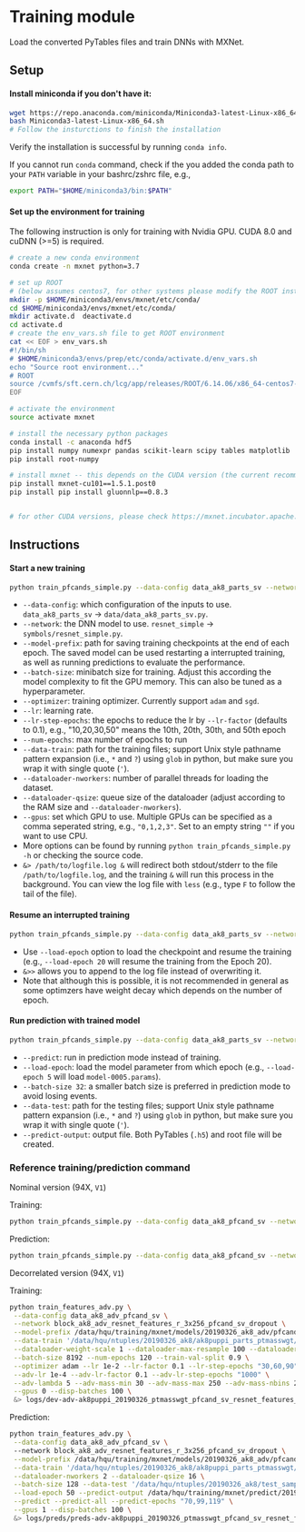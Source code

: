 Training module
======
Load the converted PyTables files and train DNNs with MXNet.

## Setup

#### Install miniconda if you don't have it:

```bash
wget https://repo.anaconda.com/miniconda/Miniconda3-latest-Linux-x86_64.sh
bash Miniconda3-latest-Linux-x86_64.sh
# Follow the insturctions to finish the installation
```

Verify the installation is successful by running `conda info`.

If you cannot run `conda` command, check if the you added the conda path to your `PATH` variable in your bashrc/zshrc file, e.g., 

```bash
export PATH="$HOME/miniconda3/bin:$PATH"
```

#### Set up the environment for training

The following instruction is only for training with Nvidia GPU. CUDA 8.0 and cuDNN (>=5) is required.

```bash
# create a new conda environment
conda create -n mxnet python=3.7

# set up ROOT
# (below assumes centos7, for other systems please modify the ROOT installation path accordingly)
mkdir -p $HOME/miniconda3/envs/mxnet/etc/conda/
cd $HOME/miniconda3/envs/mxnet/etc/conda/
mkdir activate.d  deactivate.d
cd activate.d
# create the env_vars.sh file to get ROOT environment
cat << EOF > env_vars.sh
#!/bin/sh
# $HOME/miniconda3/envs/prep/etc/conda/activate.d/env_vars.sh
echo "Source root environment..."
# ROOT
source /cvmfs/sft.cern.ch/lcg/app/releases/ROOT/6.14.06/x86_64-centos7-gcc48-opt/bin/thisroot.sh
EOF

# activate the environment
source activate mxnet

# install the necessary python packages
conda install -c anaconda hdf5
pip install numpy numexpr pandas scikit-learn scipy tables matplotlib
pip install root-numpy

# install mxnet -- this depends on the CUDA version (the current recommendation is CUDA 10.1)
pip install mxnet-cu101==1.5.1.post0
pip install pip install gluonnlp==0.8.3


# for other CUDA versions, please check https://mxnet.incubator.apache.org/install/
```
 
## Instructions

#### Start a new training

```bash
python train_pfcands_simple.py --data-config data_ak8_parts_sv --network resnet_simple --model-prefix /path/to/model/checkpoints/model-name-without-suffix --batch-size 512 --optimizer adam --lr 0.001 --lr-step-epochs "10,20,30,50" --num-epochs 80 --data-train '/path/to/data/train_file_*.h5' --dataloader-nworkers 2 --dataloader-qsize 32 --gpus 0 &> /path/to/logfile.log &
```

 - `--data-config`: which configuration of the inputs to use. `data_ak8_parts_sv` -> `data/data_ak8_parts_sv.py`.
 - `--network`: the DNN model to use. `resnet_simple` -> `symbols/resnet_simple.py`.
 - `--model-prefix`: path for saving training checkpoints at the end of each epoch. The saved model can be used restarting a interrupted training, as well as running predictions to evaluate the performance.
 - `--batch-size`: minibatch size for training. Adjust this according the model complexity to fit the GPU memory. This can also be tuned as a hyperparameter.
 - `--optimizer`: training optimizer. Currently support `adam` and `sgd`.
 - `--lr`: learning rate.
 - `--lr-step-epochs`: the epochs to reduce the lr by `--lr-factor` (defaults to 0.1), e.g., "10,20,30,50" means the 10th, 20th, 30th, and 50th epoch
 - `--num-epochs`: max number of epochs to run
 - `--data-train`: path for the training files; support Unix style pathname pattern expansion (i.e., `*` and `?`) using `glob` in python, but make sure you wrap it with single quote (`'`).
 - `--dataloader-nworkers`: number of parallel threads for loading the dataset.
 - `--dataloader-qsize`: queue size of the dataloader (adjust according to the RAM size and `--dataloader-nworkers`).
 - `--gpus`: set which GPU to use. Multiple GPUs can be specified as a comma seperated string, e.g., `"0,1,2,3"`. Set to an empty string `""` if you want to use CPU.
 - More options can be found by running `python train_pfcands_simple.py -h` or checking the source code.
 - `&> /path/to/logfile.log &` will redirect both stdout/stderr to the file `/path/to/logfile.log`, and the training `&` will run this process in the background. You can view the log file with `less` (e.g., type `F` to follow the tail of the file).
 
#### Resume an interrupted training

```bash
python train_pfcands_simple.py --data-config data_ak8_parts_sv --network resnet_simple --model-prefix /path/to/model/checkpoints/model-name-without-suffix --batch-size 512 --optimizer adam --lr 0.001 --lr-step-epochs "10,20,30,50" --num-epochs 80 --data-train '/path/to/data/train_file_*.h5' --dataloader-nworkers 2 --dataloader-qsize 32 --gpus 0 --load-epoch 20 &>> /path/to/logfile.log &
```

 - Use `--load-epoch` option to load the checkpoint and resume the training (e.g., `--load-epoch 20` will resume the training from the Epoch 20).
 - `&>>` allows you to append to the log file instead of overwriting it.
 - Note that although this is possible, it is not recommended in general as some optimzers have weight decay which depends on the number of epoch.
 
#### Run prediction with trained model

```bash
python train_pfcands_simple.py --data-config data_ak8_parts_sv --network resnet_simple --model-prefix /path/to/model/checkpoints/model-name-without-suffix --load-epoch 60 --batch-size 32 --data-train '/path/to/data/train_file_*.h5' --dataloader-nworkers 2 --dataloader-qsize 32 --gpus 0 --predict --data-test '/path/to/test-data/JMAR/Top/train_file_*.h5' --predict-output /path/to/output/mx-pred_Top.h5
```
 - `--predict`: run in prediction mode instead of training.
 - `--load-epoch`: load the model parameter from which epoch (e.g., `--load-epoch 5` will load `model-0005.params`).
 - `--batch-size 32`: a smaller batch size is preferred in prediction mode to avoid losing events.
 - `--data-test`: path for the testing files; support Unix style pathname pattern expansion (i.e., `*` and `?`) using `glob` in python, but make sure you wrap it with single quote (`'`).
 - `--predict-output`: output file. Both PyTables (`.h5`) and root file will be created.

### Reference training/prediction command

Nominal version (94X, `V1`)

Training:

```bash
python train_pfcands_simple.py --data-config data_ak8_pfcand_sv --network sym_ak8_pfcand_sv_resnet_v1 --model-prefix /data/hqu/training/mxnet/models/20190326_ak8_classrewgt/pfcand_sv_resnet_v1/resnet --batch-size 1024 --optimizer adam --lr 0.001 --lr-step-epochs "15,30,40" --num-epochs 50 --data-train '/data/hqu/ntuples/20190326_ak8/ak8puppi_parts_classrewgt/train_file_*.h5' --train-val-split 0.9 --dataloader-nworkers 3 --dataloader-qsize 48 --disp-batches 1000 --gpus 0 &> logs/train_ak8puppi_20190326_classrewgt_pfcand_sv_ref_resnet_v1.log &
```

Prediction:

```bash
python train_pfcands_simple.py --data-config data_ak8_pfcand_sv --network sym_ak8_pfcand_sv_resnet_v1 --model-prefix /data/hqu/training/mxnet/models/20190326_ak8_classrewgt/pfcand_sv_resnet_v1/resnet --load-epoch 39 --batch-size 128 --data-train '/data/hqu/ntuples/20190326_ak8/ak8puppi_parts_classrewgt/train_file_*.h5' --data-test '/data/hqu/ntuples/20190326_ak8/test_samples/JMAR/QCD/train_file_*.h5' --predict-output /data/hqu/training/mxnet/predict/20190326_ak8_classrewgt/pfcand_sv_resnet_v1/epoch39/JMAR/mx-pred_QCD.h5 --dataloader-nworkers 2 --dataloader-qsize 16 --gpus 0 --predict --predict-all &> logs/preds/pred_ak8puppi_20190326_classrewgt_pfcand_sv_ref_resnet_simple_epoch39.log &
```


Decorrelated version (94X, `V1`)

Training:

```bash
python train_features_adv.py \
 --data-config data_ak8_adv_pfcand_sv \
 --network block_ak8_adv_resnet_features_r_3x256_pfcand_sv_dropout \
 --model-prefix /data/hqu/training/mxnet/models/20190326_ak8_adv/pfcand_sv_resnet_features_r_3x256_dropout_mass30to250_22bins_advwgt5_advfreq10_lr_1e-2_decay0p1_30_60_90_advlr_1e-4_batch8k/resnet \
 --data-train '/data/hqu/ntuples/20190326_ak8/ak8puppi_parts_ptmasswgt/train_file_*.h5' \
 --dataloader-weight-scale 1 --dataloader-max-resample 100 --dataloader-nworkers 2 --dataloader-qsize 16 \
 --batch-size 8192 --num-epochs 120 --train-val-split 0.9 \
 --optimizer adam --lr 1e-2 --lr-factor 0.1 --lr-step-epochs "30,60,90" \
 --adv-lr 1e-4 --adv-lr-factor 0.1 --adv-lr-step-epochs "1000" \
 --adv-lambda 5 --adv-mass-min 30 --adv-mass-max 250 --adv-mass-nbins 22 --adv-train-freq 10 \
 --gpus 0 --disp-batches 100 \
 &> logs/dev-adv-ak8puppi_20190326_ptmasswgt_pfcand_sv_resnet_features_r_3x256_dropout_mass30to250_22bins_advwgt5_advfreq10_lr_1e-2_decay0p1_30_60_90_advlr_1e-4_batch8k.log &
```

Prediction:

```bash
python train_features_adv.py \
 --data-config data_ak8_adv_pfcand_sv \                                     
 --network block_ak8_adv_resnet_features_r_3x256_pfcand_sv_dropout \
 --model-prefix /data/hqu/training/mxnet/models/20190326_ak8_adv/pfcand_sv_resnet_features_r_3x256_dropout_mass30to250_22bins_advwgt5_advfreq10_lr_1e-2_decay0p1_30_60_90_advlr_1e-4_batch8k/resnet \
 --data-train '/data/hqu/ntuples/20190326_ak8/ak8puppi_parts_ptmasswgt/train_file_*.h5' \
 --dataloader-nworkers 2 --dataloader-qsize 16 \
 --batch-size 128 --data-test '/data/hqu/ntuples/20190326_ak8/test_samples/JMAR/QCD/train_file_*.h5' \
 --load-epoch 50 --predict-output /data/hqu/training/mxnet/predict/20190326_ak8_adv/pfcand_sv_resnet_features_r_3x256_dropout_mass30to250_22bins_advwgt5_advfreq10_lr_1e-2_decay0p1_30_60_90_advlr_1e-4_batch8k/JMAR/mx-pred_QCD.h5 \
 --predict --predict-all --predict-epochs "70,99,119" \
 --gpus 1 --disp-batches 100 \
 &> logs/preds/preds-adv-ak8puppi_20190326_ptmasswgt_pfcand_sv_resnet_features_r_3x256_dropout_mass30to250_22bins_advwgt5_advfreq10_lr_1e-2_decay0p1_30_60_90_advlr_1e-4_batch8k_epoch_70_99_119.log &
```
